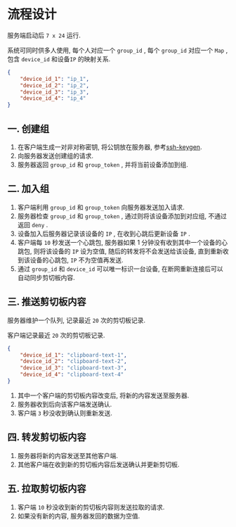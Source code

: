 # 流程设计

服务端启动后 `7 x 24` 运行.

系统可同时供多人使用, 每个人对应一个 `group_id` , 每个 `group_id` 对应一个 `Map` , 包含 `device_id` 和设备`IP` 的映射关系.

```json
{
	"device_id_1": "ip_1",
	"device_id_2": "ip_2",
	"device_id_3": "ip_3",
	"device_id_4": "ip_4"
}
```

## 一. 创建组

1. 在客户端生成一对非对称密钥, 将公钥放在服务器, 参考[ssh-keygen](https://www.ssh.com/ssh/keygen/).
2. 向服务器发送创建组的请求.
3. 服务器返回 `group_id` 和  `group_token` , 并将当前设备添加到组.

## 二. 加入组

1. 客户端利用 `group_id` 和  `group_token` 向服务器发送加入请求.
2. 服务器检查 `group_id` 和  `group_token` , 通过则将该设备添加到对应组, 不通过返回 `deny` .
3. 设备加入后服务器记录该设备的 `IP` , 在收到心跳后更新设备 `IP` .
4. 客户端每 `10` 秒发送一个心跳包, 服务器如果 1 分钟没有收到其中一个设备的心跳包, 则将该设备的 `IP` 设为空值, 随后的转发将不会发送给该设备, 直到重新收到该设备的心跳包, `IP` 不为空值再发送.
5. 通过 `group_id` 和 `device_id` 可以唯一标识一台设备, 在断网重新连接后可以自动同步剪切板内容.

## 三. 推送剪切板内容

服务器维护一个队列, 记录最近 `20` 次的剪切板记录.

客户端记录最近 `20` 次的剪切板记录.

```json
{
	"device_id_1": "clipboard-text-1",
	"device_id_2": "clipboard-text-2",
	"device_id_3": "clipboard-text-3",
	"device_id_4": "clipboard-text-4"
}
```

1. 其中一个客户端的剪切板内容改变后, 将新的内容发送至服务器.
2. 服务器收到后向该客户端发送确认.
3. 客户端 `3` 秒没收到确认则重新发送.

## 四. 转发剪切板内容

1. 服务器将新的内容发送至其他客户端.
2. 其他客户端在收到新的剪切板内容后发送确认并更新剪切板.

## 五. 拉取剪切板内容

1. 客户端 `10` 秒没收到新的剪切板内容则发送拉取的请求.
2. 如果没有新的内容, 服务器发回的数据为空值.



